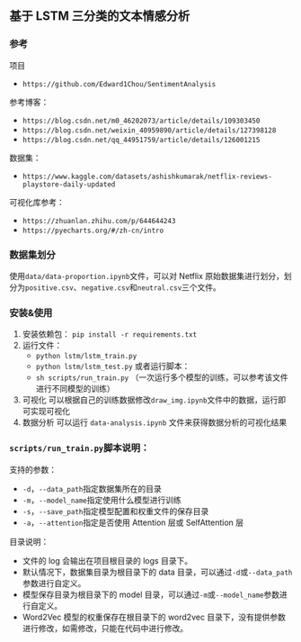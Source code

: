 ## 基于 LSTM 三分类的文本情感分析

### 参考

项目

- `https://github.com/Edward1Chou/SentimentAnalysis`

参考博客：

- `https://blog.csdn.net/m0_46202073/article/details/109303450`
- `https://blog.csdn.net/weixin_40959890/article/details/127398128`
- `https://blog.csdn.net/qq_44951759/article/details/126001215`

数据集：

- `https://www.kaggle.com/datasets/ashishkumarak/netflix-reviews-playstore-daily-updated`

可视化库参考：

- `https://zhuanlan.zhihu.com/p/644644243`
- `https://pyecharts.org/#/zh-cn/intro`

### 数据集划分

使用`data/data-proportion.ipynb`文件，可以对 Netflix 原始数据集进行划分，划分为`positive.csv`、`negative.csv`和`neutral.csv`三个文件。

### 安装&使用

1. 安装依赖包：
   `pip install -r requirements.txt`
2. 运行文件：
   - `python lstm/lstm_train.py`
   - `python lstm/lstm_test.py`
     或者运行脚本：
   - `sh scripts/run_train.py` （一次运行多个模型的训练，可以参考该文件进行不同模型的训练）
3. 可视化
   可以根据自己的训练数据修改`draw_img.ipynb`文件中的数据，运行即可实现可视化
4. 数据分析
   可以运行 `data-analysis.ipynb` 文件来获得数据分析的可视化结果

### `scripts/run_train.py`脚本说明：

支持的参数：

- `-d`，`--data_path`指定数据集所在的目录
- `-m`，`--model_name`指定使用什么模型进行训练
- `-s`，`--save_path`指定模型配置和权重文件的保存目录
- `-a`，`--attention`指定是否使用 Attention 层或 SelfAttention 层

目录说明：

- 文件的 log 会输出在项目根目录的 logs 目录下。
- 默认情况下，数据集目录为根目录下的 data 目录，可以通过`-d`或`--data_path`参数进行自定义。
- 模型保存目录为根目录下的 model 目录，可以通过`-m`或`--model_name`参数进行自定义。
- Word2Vec 模型的权重保存在根目录下的 word2vec 目录下，没有提供参数进行修改，如需修改，只能在代码中进行修改。
